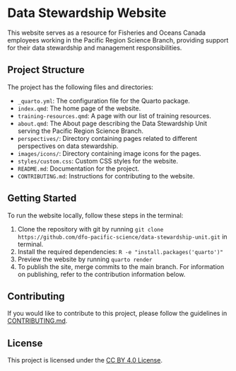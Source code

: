 # Data Stewardship Website

This website serves as a resource for Fisheries and Oceans Canada employees working in the Pacific Region Science Branch, providing support for their data stewardship and management responsibilities.

## Project Structure

The project has the following files and directories:

- `_quarto.yml`: The configuration file for the Quarto package.
- `index.qmd`: The home page of the website.
- `training-resources.qmd`: A page with our list of training resources. 
- `about.qmd`: The About page describing the Data Stewardship Unit serving the Pacific Region Science Branch.
- `perspectives/`: Directory containing pages related to different perspectives on data stewardship.
- `images/icons/`: Directory containing image icons for the pages.
- `styles/custom.css`: Custom CSS styles for the website.
- `README.md`: Documentation for the project.
- `CONTRIBUTING.md`: Instructions for contributing to the website. 

## Getting Started

To run the website locally, follow these steps in the terminal:

1. Clone the repository with git by running `git clone https://github.com/dfo-pacific-science/data-stewardship-unit.git` in terminal. 
2. Install the required dependencies: `R -e "install.packages('quarto')"`
3. Preview the website by running `quarto render`
4. To publish the site, merge commits to the main branch. For information on publishing, refer to the contribution information below.

## Contributing

If you would like to contribute to this project, please follow the guidelines in [CONTRIBUTING.md](CONTRIBUTING.md).

## License

This project is licensed under the [CC BY 4.0 License](https://creativecommons.org/licenses/by/4.0/).

